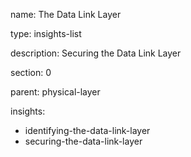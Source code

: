 name: The Data Link Layer

type: insights-list

description: Securing the Data Link Layer

section: 0

parent: physical-layer

insights:
  - identifying-the-data-link-layer
  - securing-the-data-link-layer
